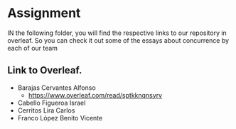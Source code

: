 # Assignment

IN the following folder, you will find the respective links to our repository in overleaf. So you can check it out some of the essays about concurrence by each of our team

## Link to Overleaf.

* Barajas Cervantes Alfonso   
	* https://www.overleaf.com/read/sptkknqnsyrv
* Cabello Figueroa Israel           
* Cerritos Lira Carlos                
* Franco López Benito Vicente    
